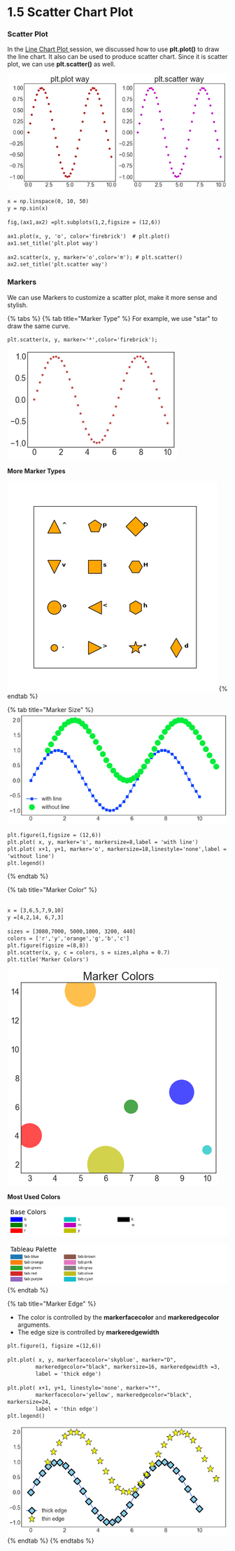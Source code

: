# 1.5  Scatter Chart Plot

### Scatter Plot

In the [Line Chart Plot ](1.2-line-chart-plot.md)session,  we discussed  how to use **plt.plot\(\)** to draw the line chart.  It also can be used  to produce scatter chart. Since it is scatter plot, we can use **plt.scatter\(\)** as well. 

![Figure 1.5.1 Simple Scatter Chart](../../.gitbook/assets/download-1%20%281%29.png)

```text
x = np.linspace(0, 10, 50)
y = np.sin(x)

fig,(ax1,ax2) =plt.subplots(1,2,figsize = (12,6))

ax1.plot(x, y, 'o', color='firebrick')  # plt.plot()
ax1.set_title('plt.plot way')

ax2.scatter(x, y, marker='o',color='m'); # plt.scatter()
ax2.set_title('plt.scatter way')
```

### Markers

We can use Markers to customize a scatter plot, make it more sense and stylish.

{% tabs %}
{% tab title="Marker Type" %}
For example, we use  "star" to draw the same curve.

```text
plt.scatter(x, y, marker='*',color='firebrick');
```

![Figure 1.5.3 Star Scatter Plot](../../.gitbook/assets/star-scatter.png)

**More Marker Types**

![Figure 1.5.4 More Marker Types](../../.gitbook/assets/131_custom_matplotlib_scatterplot2.png)
{% endtab %}

{% tab title="Marker Size" %}
![Figure 1.5.5 Marker Size Example](../../.gitbook/assets/download%20%284%29.png)

```text
plt.figure(1,figsize = (12,6))
plt.plot( x, y, marker='s', markersize=8,label = 'with line')
plt.plot( x+1, y+1, marker='o', markersize=18,linestyle='none',label = 'without line')
plt.legend()
```
{% endtab %}

{% tab title="Marker Color" %}
```text

x = [3,6,5,7,9,10]
y =[4,2,14, 6,7,3]

sizes = [3080,7000, 5000,1000, 3200, 440]
colors = ['r','y','orange','g','b','c']
plt.figure(figsize =(8,8))
plt.scatter(x, y, c = colors, s = sizes,alpha = 0.7)
plt.title('Marker Colors')
```

![Figure 1.5.6  Marker Colors](../../.gitbook/assets/download-1%20%282%29.png)

**Most Used Colors**

![Figure 1.5.7  Base Colors](../../.gitbook/assets/sphx_glr_named_colors_001.webp)

![Figure 1.5.8 Tableau Palette  Colors](../../.gitbook/assets/sphx_glr_named_colors_002.webp)
{% endtab %}

{% tab title="Marker Edge" %}
* The color is controlled by the **markerfacecolor** and **markeredgecolor** arguments. 
* The edge size is controlled by **markeredgewidth**

```text
plt.figure(1, figsize =(12,6))

plt.plot( x, y, markerfacecolor='skyblue', marker="D", 
         markeredgecolor="black", markersize=16, markeredgewidth =3,
         label = 'thick edge')
         
plt.plot( x+1, y+1, linestyle='none', marker="*", 
         markerfacecolor='yellow', markeredgecolor="black", markersize=24,
         label = 'thin edge')
plt.legend()
```

![Figure 1.5.9 Marker Edge](../../.gitbook/assets/download%20%282%29.png)
{% endtab %}
{% endtabs %}







